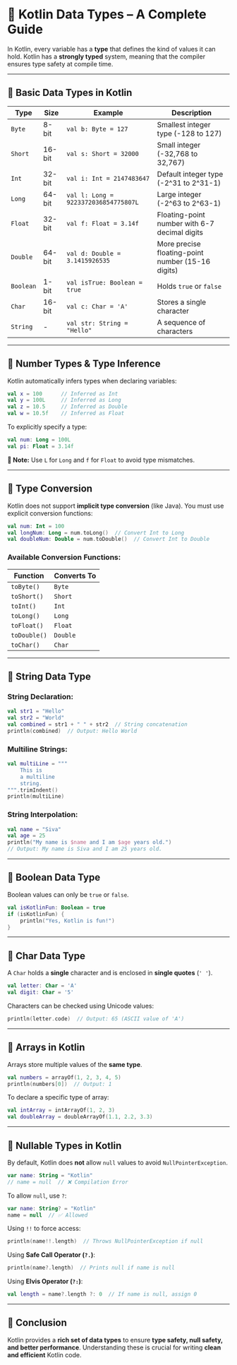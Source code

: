 # 📌 **Kotlin Data Types – A Complete Guide**  

In Kotlin, every variable has a **type** that defines the kind of values it can hold. Kotlin has a **strongly typed** system, meaning that the compiler ensures type safety at compile time.  

---

## 🔹 **Basic Data Types in Kotlin**  

| **Type**  | **Size** | **Example** | **Description** |
|-----------|---------|-------------|-----------------|
| `Byte`    | 8-bit  | `val b: Byte = 127` | Smallest integer type (-128 to 127) |
| `Short`   | 16-bit | `val s: Short = 32000` | Small integer (-32,768 to 32,767) |
| `Int`     | 32-bit | `val i: Int = 2147483647` | Default integer type (-2^31 to 2^31-1) |
| `Long`    | 64-bit | `val l: Long = 9223372036854775807L` | Large integer (-2^63 to 2^63-1) |
| `Float`   | 32-bit | `val f: Float = 3.14f` | Floating-point number with 6-7 decimal digits |
| `Double`  | 64-bit | `val d: Double = 3.1415926535` | More precise floating-point number (15-16 digits) |
| `Boolean` | 1-bit  | `val isTrue: Boolean = true` | Holds `true` or `false` |
| `Char`    | 16-bit | `val c: Char = 'A'` | Stores a single character |
| `String`  | -      | `val str: String = "Hello"` | A sequence of characters |

---

## 🔹 **Number Types & Type Inference**  

Kotlin automatically infers types when declaring variables:  
```kotlin
val x = 100      // Inferred as Int
val y = 100L     // Inferred as Long
val z = 10.5     // Inferred as Double
val w = 10.5f    // Inferred as Float
```

To explicitly specify a type:  
```kotlin
val num: Long = 100L
val pi: Float = 3.14f
```

**📌 Note:** Use `L` for `Long` and `f` for `Float` to avoid type mismatches.

---

## 🔹 **Type Conversion**  

Kotlin does not support **implicit type conversion** (like Java). You must use explicit conversion functions:  

```kotlin
val num: Int = 100
val longNum: Long = num.toLong()  // Convert Int to Long
val doubleNum: Double = num.toDouble()  // Convert Int to Double
```

### **Available Conversion Functions:**  
| **Function**       | **Converts To** |
|--------------------|---------------|
| `toByte()`        | `Byte` |
| `toShort()`       | `Short` |
| `toInt()`         | `Int` |
| `toLong()`        | `Long` |
| `toFloat()`       | `Float` |
| `toDouble()`      | `Double` |
| `toChar()`        | `Char` |

---

## 🔹 **String Data Type**  

### **String Declaration:**  
```kotlin
val str1 = "Hello"
val str2 = "World"
val combined = str1 + " " + str2  // String concatenation
println(combined)  // Output: Hello World
```

### **Multiline Strings:**  
```kotlin
val multiLine = """
    This is
    a multiline
    string.
""".trimIndent()
println(multiLine)
```

### **String Interpolation:**  
```kotlin
val name = "Siva"
val age = 25
println("My name is $name and I am $age years old.")  
// Output: My name is Siva and I am 25 years old.
```

---

## 🔹 **Boolean Data Type**  

Boolean values can only be `true` or `false`.  
```kotlin
val isKotlinFun: Boolean = true
if (isKotlinFun) {
    println("Yes, Kotlin is fun!")
}
```

---

## 🔹 **Char Data Type**  

A `Char` holds a **single** character and is enclosed in **single quotes** (`' '`).  
```kotlin
val letter: Char = 'A'
val digit: Char = '5'
```

Characters can be checked using Unicode values:  
```kotlin
println(letter.code)  // Output: 65 (ASCII value of 'A')
```

---

## 🔹 **Arrays in Kotlin**  

Arrays store multiple values of the **same type**.  
```kotlin
val numbers = arrayOf(1, 2, 3, 4, 5)
println(numbers[0])  // Output: 1
```

To declare a specific type of array:  
```kotlin
val intArray = intArrayOf(1, 2, 3)
val doubleArray = doubleArrayOf(1.1, 2.2, 3.3)
```

---

## 🔹 **Nullable Types in Kotlin**  

By default, Kotlin does **not** allow `null` values to avoid `NullPointerException`.  
```kotlin
var name: String = "Kotlin"
// name = null  // ❌ Compilation Error
```

To allow `null`, use `?`:  
```kotlin
var name: String? = "Kotlin"
name = null  // ✅ Allowed
```

Using `!!` to force access:  
```kotlin
println(name!!.length)  // Throws NullPointerException if null
```

Using **Safe Call Operator (`?.`)**:  
```kotlin
println(name?.length)  // Prints null if name is null
```

Using **Elvis Operator (`?:`)**:  
```kotlin
val length = name?.length ?: 0  // If name is null, assign 0
```

---

## 📌 **Conclusion**  

Kotlin provides a **rich set of data types** to ensure **type safety, null safety, and better performance**. Understanding these is crucial for writing **clean and efficient** Kotlin code.  
